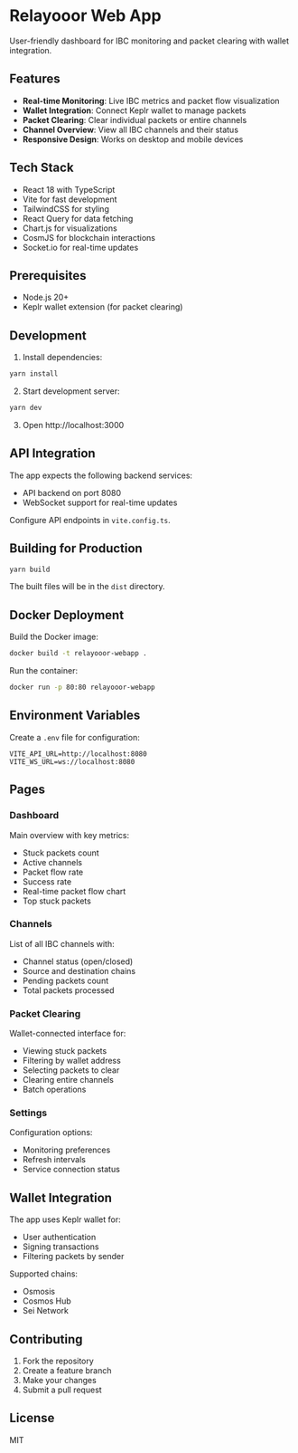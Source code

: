 # Relayooor Web App

User-friendly dashboard for IBC monitoring and packet clearing with wallet integration.

## Features

- **Real-time Monitoring**: Live IBC metrics and packet flow visualization
- **Wallet Integration**: Connect Keplr wallet to manage packets
- **Packet Clearing**: Clear individual packets or entire channels
- **Channel Overview**: View all IBC channels and their status
- **Responsive Design**: Works on desktop and mobile devices

## Tech Stack

- React 18 with TypeScript
- Vite for fast development
- TailwindCSS for styling
- React Query for data fetching
- Chart.js for visualizations
- CosmJS for blockchain interactions
- Socket.io for real-time updates

## Prerequisites

- Node.js 20+
- Keplr wallet extension (for packet clearing)

## Development

1. Install dependencies:
```bash
yarn install
```

2. Start development server:
```bash
yarn dev
```

3. Open http://localhost:3000

## API Integration

The app expects the following backend services:
- API backend on port 8080
- WebSocket support for real-time updates

Configure API endpoints in `vite.config.ts`.

## Building for Production

```bash
yarn build
```

The built files will be in the `dist` directory.

## Docker Deployment

Build the Docker image:
```bash
docker build -t relayooor-webapp .
```

Run the container:
```bash
docker run -p 80:80 relayooor-webapp
```

## Environment Variables

Create a `.env` file for configuration:
```env
VITE_API_URL=http://localhost:8080
VITE_WS_URL=ws://localhost:8080
```

## Pages

### Dashboard
Main overview with key metrics:
- Stuck packets count
- Active channels
- Packet flow rate
- Success rate
- Real-time packet flow chart
- Top stuck packets

### Channels
List of all IBC channels with:
- Channel status (open/closed)
- Source and destination chains
- Pending packets count
- Total packets processed

### Packet Clearing
Wallet-connected interface for:
- Viewing stuck packets
- Filtering by wallet address
- Selecting packets to clear
- Clearing entire channels
- Batch operations

### Settings
Configuration options:
- Monitoring preferences
- Refresh intervals
- Service connection status

## Wallet Integration

The app uses Keplr wallet for:
- User authentication
- Signing transactions
- Filtering packets by sender

Supported chains:
- Osmosis
- Cosmos Hub
- Sei Network

## Contributing

1. Fork the repository
2. Create a feature branch
3. Make your changes
4. Submit a pull request

## License

MIT